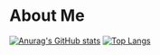 # About Me

[![Anurag's GitHub stats](https://github-readme-stats.vercel.app/api?username=tomieiro)](https://github.com/anuraghazra/github-readme-stats)
[![Top Langs](https://github-readme-stats.vercel.app/api/top-langs/?username=tomieiro&exclude_repo=cashand_case)](https://github.com/anuraghazra/github-readme-stats)


